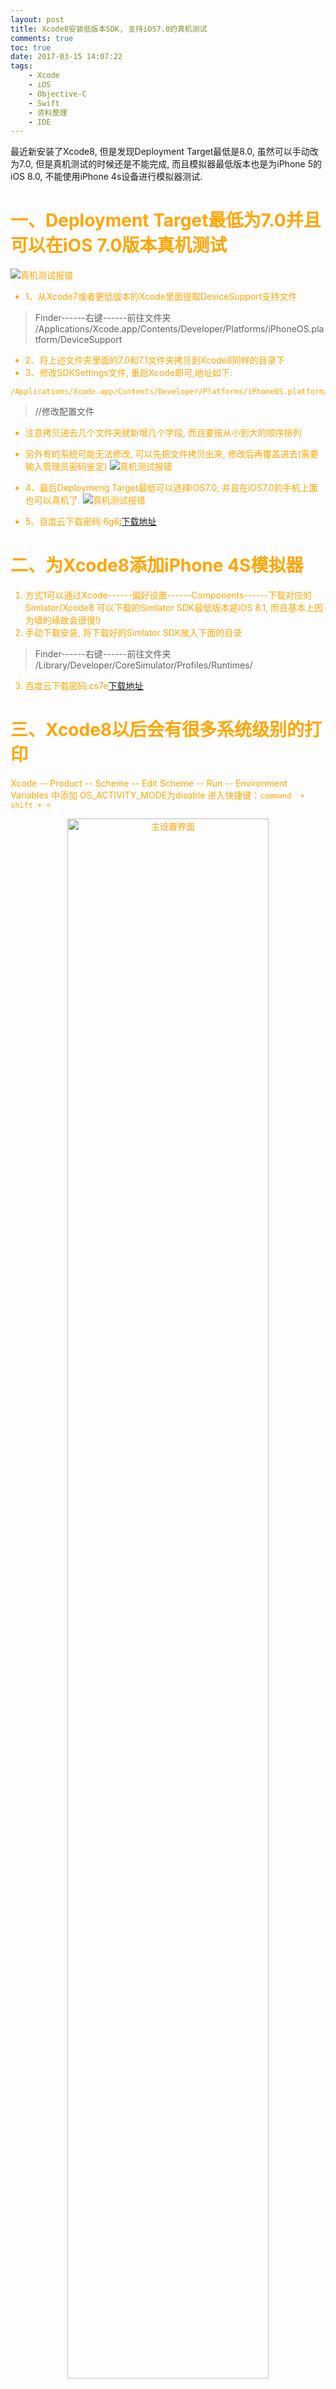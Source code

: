 ```yaml
---
layout: post
title: Xcode8安装低版本SDK, 支持iOS7.0的真机测试
comments: true
toc: true
date: 2017-03-15 14:07:22
tags:
    - Xcode
    - iOS
    - Objective-C
    - Swift
    - 资料整理
    - IDE
---
```


最近新安装了Xcode8, 但是发现Deployment Target最低是8.0, 虽然可以手动改为7.0, 但是真机测试的时候还是不能完成, 而且模拟器最低版本也是为iPhone 5的 iOS 8.0, 不能使用iPhone 4s设备进行模拟器测试.

<!--more-->

# <font color=orange>一、Deployment Target最低为7.0并且可以在iOS 7.0版本真机测试
![真机测试报错](http://oak4eha4y.bkt.clouddn.com/Xcode8_iOS7.png)

* 1、从Xcode7或者更低版本的Xcode里面提取DeviceSupport支持文件
>   Finder------右键------前往文件夹
    /Applications/Xcode.app/Contents/Developer/Platforms/iPhoneOS.platform/DeviceSupport
    
* 2、将上述文件夹里面的7.0和7.1文件夹拷贝到Xcode8同样的目录下
* 3、修改SDKSettings文件, 重启Xcode即可,地址如下: 
```
/Applications/Xcode.app/Contents/Developer/Platforms/iPhoneOS.platform/Developer/SDKs/iPhoneOS.sdk/SDKSettings.plist
```
>	//修改配置文件
* 注意拷贝进去几个文件夹就新增几个字段, 而且要按从小到大的顺序排列
* 另外有的系统可能无法修改, 可以先把文件拷贝出来, 修改后再覆盖进去(需要输入管理员密码鉴定)
![真机测试报错](http://oak4eha4y.bkt.clouddn.com/SDKSetting.png)

* 4、最后Deploymeng Target最低可以选择iOS7.0, 并且在iOS7.0的手机上面也可以真机了.
![真机测试报错](http://oak4eha4y.bkt.clouddn.com/DeploymentTarget_7.0.png)
* 5、百度云下载密码:6g6j[下载地址](https://pan.baidu.com/s/1o7TJ6zw)

# <font color=orange>二、为Xcode8添加iPhone 4S模拟器
1. 方式1可以通过Xcode------偏好设置------Components------下载对应的Simlator(Xcode8 可以下载的Simlator SDK最低版本是iOS 8.1, 而且基本上因为墙的缘故会很慢!)
2. 手动下载安装, 将下载好的Simlator SDK放入下面的目录
>   Finder------右键------前往文件夹
    /Library/Developer/CoreSimulator/Profiles/Runtimes/
3. 百度云下载密码:cs7e[下载地址](https://pan.baidu.com/s/1gf7Tzs3)

# <font color=orange>三、Xcode8以后会有很多系统级别的打印

Xcode -- Product -- Scheme -- Edit Scheme -- Run -- Environment Variables 中添加 OS_ACTIVITY_MODE为disable
进入快捷键：`command  + shift + <`

<center>
<img src="http://oak4eha4y.bkt.clouddn.com/xcode8_log.png" alt="主设置界面" style="width: 80%; text-align: center; display: block;"/>
</center>


